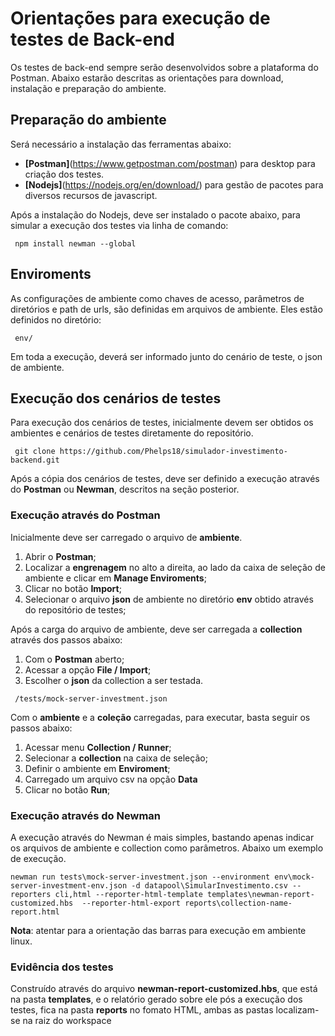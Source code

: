 # Orientações para execução de testes de Back-end
Os testes de back-end sempre serão desenvolvidos sobre a plataforma do Postman.
Abaixo estarão descritas as orientações para download, instalação e preparação do ambiente.

## Preparação do ambiente
Será necessário a instalação das ferramentas abaixo:
* **[Postman]**(https://www.getpostman.com/postman) para desktop para criação dos testes.
* **[Nodejs]**(https://nodejs.org/en/download/) para gestão de pacotes para diversos recursos de javascript.

Após a instalação do Nodejs, deve ser instalado o pacote abaixo, para simular a execução dos testes via linha de comando:

```
 npm install newman --global
```

## Enviroments
As configurações de ambiente como chaves de acesso, parâmetros de diretórios e path de urls, são definidas em arquivos de ambiente. Eles estão definidos no diretório:

```
 env/
```

Em toda a execução, deverá ser informado junto do cenário de teste, o json de ambiente.

## Execução dos cenários de testes
Para execução dos cenários de testes, inicialmente devem ser obtidos os ambientes e cenários de testes diretamente do repositório.

```
 git clone https://github.com/Phelps18/simulador-investimento-backend.git
```

Após a cópia dos cenários de testes, deve ser definido a execução através do **Postman** ou **Newman**, descritos na seção posterior.

### Execução através do Postman
Inicialmente deve ser carregado o arquivo de **ambiente**.

1. Abrir o **Postman**;
1. Localizar a **engrenagem** no alto a direita, ao lado da caixa de seleção de ambiente e clicar em **Manage Enviroments**;
1. Clicar no botão **Import**;
1. Selecionar o arquivo **json** de ambiente no diretório **env** obtido através do repositório de testes;

Após a carga do arquivo de ambiente, deve ser carregada a **collection** através dos passos abaixo:

1. Com o **Postman** aberto;
1. Acessar a opção **File / Import**;
1. Escolher o **json** da collection a ser testada.
```
 /tests/mock-server-investment.json
```

Com o **ambiente** e a **coleção** carregadas, para executar, basta seguir os passos abaixo:

1. Acessar menu **Collection / Runner**;
1. Selecionar a **collection** na caixa de seleção;
1. Definir o ambiente em **Enviroment**;
2. Carregado um arquivo csv na opção **Data** 
1. Clicar no botão **Run**;

### Execução através do Newman
A execução através do Newman é mais simples, bastando apenas indicar os arquivos de ambiente e collection como parâmetros. Abaixo um exemplo de execução.
 
```
newman run tests\mock-server-investment.json --environment env\mock-server-investment-env.json -d datapool\SimularInvestimento.csv --reporters cli,html --reporter-html-template templates\newman-report-customized.hbs  --reporter-html-export reports\collection-name-report.html
```

**Nota**: atentar para a orientação das barras para execução em ambiente linux.

### Evidência dos testes
Construído através do arquivo **newman-report-customized.hbs**, que está na pasta **templates**, e o relatório gerado sobre ele pós a execução dos testes, fica na pasta **reports** no fomato HTML, ambas as pastas localizam-se na raiz do workspace
